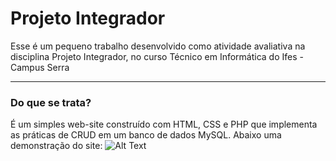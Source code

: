 # Projeto Integrador

Esse é um pequeno trabalho desenvolvido como atividade avaliativa na disciplina Projeto Integrador, no curso Técnico em Informática do Ifes - Campus Serra

----


### Do que se trata?

É um simples web-site construído com HTML, CSS e PHP que implementa as práticas de CRUD em um banco de dados MySQL.
Abaixo uma demonstração do site:
![Alt Text](images_for_readme/screenvideo.gif)


